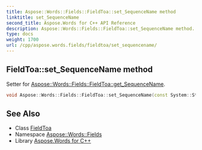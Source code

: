 ```yaml
---
title: Aspose::Words::Fields::FieldToa::set_SequenceName method
linktitle: set_SequenceName
second_title: Aspose.Words for C++ API Reference
description: Aspose::Words::Fields::FieldToa::set_SequenceName method. Setter for Aspose::Words::Fields::FieldToa::get_SequenceName in C++.
type: docs
weight: 1700
url: /cpp/aspose.words.fields/fieldtoa/set_sequencename/
---
```

## FieldToa::set_SequenceName method


Setter for [Aspose::Words::Fields::FieldToa::get_SequenceName](../get_sequencename/).

```cpp
void Aspose::Words::Fields::FieldToa::set_SequenceName(const System::String &value)
```

## See Also

* Class [FieldToa](../)
* Namespace [Aspose::Words::Fields](../../)
* Library [Aspose.Words for C++](../../../)
